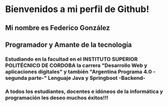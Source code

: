 <h1> Bienvenidos a mi perfil de Github!</h1>

<h2> Mi nombre es Federico González </h2>

<h2> Programador y Amante de la tecnología </h2>

<h3> Estudiando en la facultad en el INSTITUTO SUPERIOR POLITÉCNICO DE CORDOBA la carrera "Desarrollo Web y aplicaciones digitales" y también "Argentina Programa 4.0 -segunda parte-" Lenguaje Java y Springboot -Backend- </h3>

<h3> A todos los estudiantes, docentes e idóneos de la informática y programación les deseo muchos éxitos!!! </h3>
